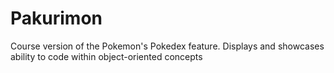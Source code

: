 # Pakurimon
Course version of the Pokemon's Pokedex feature. Displays and showcases ability to code within object-oriented concepts
